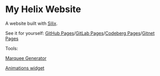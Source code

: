 # My Helix Website
A website built with [Silix](https://www.silex.me/).

See it for yourself: [GitHub Pages](https://repeatedkibbles.github.io/My-Helix-Website/)/[GitLab Pages](https://repeatedkibbles.gitlab.io/My-Helix-Website/)/[Codeberg Pages](https://repeatedkibbles.codeberg.page/My-Helix-Website/@main/)/[Gitnet Pages](https://repeatedkibbles.gitnet.page/My-Helix-Website/@main/)

Tools:

[Marquee Generator](https://codebeautify.org/marquee-generator)

[Animations widget](https://github.com/silexlabs/Silex/issues/87)
